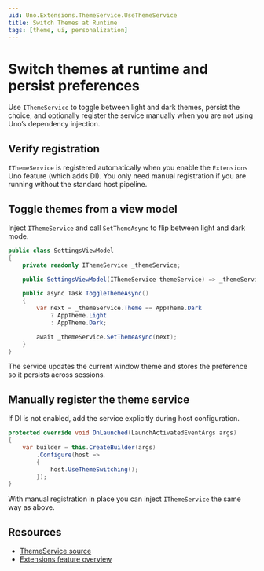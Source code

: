 ```yaml
---
uid: Uno.Extensions.ThemeService.UseThemeService
title: Switch Themes at Runtime
tags: [theme, ui, personalization]
---
```

# Switch themes at runtime and persist preferences

Use `IThemeService` to toggle between light and dark themes, persist the choice, and optionally register the service manually when you are not using Uno’s dependency injection.

## Verify registration

`IThemeService` is registered automatically when you enable the `Extensions` Uno feature (which adds DI). You only need manual registration if you are running without the standard host pipeline.

## Toggle themes from a view model

Inject `IThemeService` and call `SetThemeAsync` to flip between light and dark mode.

```csharp
public class SettingsViewModel
{
    private readonly IThemeService _themeService;

    public SettingsViewModel(IThemeService themeService) => _themeService = themeService;

    public async Task ToggleThemeAsync()
    {
        var next = _themeService.Theme == AppTheme.Dark
            ? AppTheme.Light
            : AppTheme.Dark;

        await _themeService.SetThemeAsync(next);
    }
}
```

The service updates the current window theme and stores the preference so it persists across sessions.

## Manually register the theme service

If DI is not enabled, add the service explicitly during host configuration.

```csharp
protected override void OnLaunched(LaunchActivatedEventArgs args)
{
    var builder = this.CreateBuilder(args)
        .Configure(host =>
        {
            host.UseThemeSwitching();
        });
}
```

With manual registration in place you can inject `IThemeService` the same way as above.

## Resources

- [ThemeService source](https://github.com/unoplatform/uno.extensions/blob/main/src/Uno.Extensions.Core.UI/Toolkit/ThemeService.cs)
- [Extensions feature overview](xref:Uno.Extensions.Overview)
